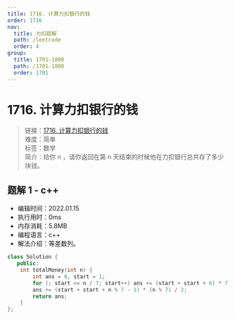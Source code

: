 ```yaml
---
title: 1716. 计算力扣银行的钱
order: 1716
nav:
  title: 力扣题解
  path: /leetcode
  order: 4
group:
  title: 1701-1800
  path: /1701-1800
  order: 1701
---
```


# 1716. 计算力扣银行的钱

> 链接：[1716. 计算力扣银行的钱](https://leetcode-cn.com/problems/calculate-money-in-leetcode-bank/)  
> 难度：简单  
> 标签：数学  
> 简介：给你 n ，请你返回在第 n 天结束的时候他在力扣银行总共存了多少块钱。

## 题解 1 - c++

- 编辑时间：2022.01.15
- 执行用时：0ms
- 内存消耗：5.8MB
- 编程语言：c++
- 解法介绍：等差数列。

```cpp
class Solution {
   public:
    int totalMoney(int n) {
        int ans = 0, start = 1;
        for (; start <= n / 7; start++) ans += (start + start + 6) * 7 / 2;
        ans += (start + start + n % 7 - 1) * (n % 7) / 2;
        return ans;
    }
};
```

